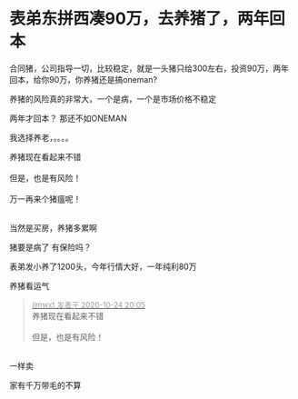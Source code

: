 # 表弟东拼西凑90万，去养猪了，两年回本


合同猪，公司指导一切，比较稳定，就是一头猪只给300左右，投资90万，两年回本，给你90万，你养猪还是搞oneman?

养猪的风险真的非常大，一个是病，一个是市场价格不稳定

两年才回本？ 那还不如ONEMAN

我选择养老，。。。。

养猪现在看起来不错<br />
<br />
但是，也是有风险！<br />
<br />
万一再来个猪瘟呢！<br />
<br />
<img src="static/image/smiley/default/lol.gif" smilieid="12" border="0" alt="" /><img src="static/image/smiley/default/lol.gif" smilieid="12" border="0" alt="" /><img src="static/image/smiley/default/lol.gif" smilieid="12" border="0" alt="" />

当然是买房，养猪多累啊

猪要是病了 有保险吗？

表弟发小养了1200头，今年行情大好，一年纯利80万

养猪看运气<img src="static/image/smiley/default/lol.gif" smilieid="12" border="0" alt="" />

<div class="quote"><blockquote><font size="2"><a href="https://www.hostloc.com/forum.php?mod=redirect&amp;goto=findpost&amp;pid=9347330&amp;ptid=758071" target="_blank"><font color="#999999">llmwxt 发表于 2020-10-24 20:05</font></a></font><br />
养猪现在看起来不错<br />
<br />
但是，也是有风险！</blockquote></div><br />
一样卖

家有千万带毛的不算
